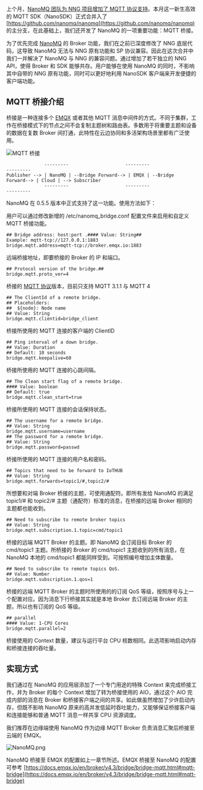 上个月，[NanoMQ 团队为 NNG 项目增加了 MQTT 协议支持](https://www.emqx.com/zh/blog/nanomq-newsletter-202111)。本月这一新生高效的 MQTT SDK（NanoSDK）正式合并入了 [https://github.com/nanomq/nanomq](https://github.com/nanomq/nanomq)  的主分支，在此基础上，我们还开发了 NanoMQ 的一项重要功能：MQTT 桥接。

为了优先完成 [NanoMQ](https://nanomq.io/zh) 的 Broker 功能，我们在之前已深度修改了 NNG 底层代码，这导致 NanoMQ 无法与 NNG 原有功能和 SP 协议兼容。因此在这次合并中我们一并解决了 NanoMQ 与 NNG 的兼容问题。通过增加了若干独立的 NNG API，使得 Broker 和 SDK 能够共存。用户能够在使用 NanoMQ 的同时，不影响其中自带的 NNG 原有功能，同时可以更好地利用 NanoSDK 客户端来开发便捷的客户端功能。


## MQTT 桥接介绍

桥接是一种连接多个 [EMQX](https://www.emqx.com/zh/products/emqx) 或者其他 MQTT 消息中间件的方式。不同于集群，工作在桥接模式下的节点之间不会复制主题树和路由表。多数用于将重要主题和设备的数据在复数 Broker 间打通，此特性在云边协同和多活架构场景里都有广泛使用。

![MQTT 桥接](https://static.emqx.net/images/56831bea36c514268a2360bd47f43d1f.png)

```
              ---------                     ---------                     ---------
Publisher --> | NanoMQ | --Bridge Forward--> | EMQX | --Bridge Forward--> | Cloud | --> Subscriber
              ---------                     ---------                     ---------
```

NanoMQ 在 0.5.5 版本中正式支持了这一功能。使用方法如下：

用户可以通过修改新增的 /etc/nanomq_bridge.conf 配置文件来启用和自定义 MQTT 桥接功能。

```
## Bridge address: host:port .#### Value: String## 
Example: mqtt-tcp://127.0.0.1:1883
bridge.mqtt.address=mqtt-tcp://broker.emqx.io:1883
```

远端桥接地址，即要桥接的 Broker 的 IP 和端口。

```
## Protocol version of the bridge.##
bridge.mqtt.proto_ver=4
```

桥接的 [MQTT 协议](https://www.emqx.com/zh/mqtt)版本，目前只支持 MQTT 3.1.1 与 MQTT 4

```
## The ClientId of a remote bridge.
## Placeholders:
##  ${node}: Node name
## Value: String
bridge.mqtt.clientid=bridge_client
```

桥接所使用的 MQTT 连接的客户端的 ClientID

```
## Ping interval of a down bridge.
## Value: Duration
## Default: 10 seconds
bridge.mqtt.keepalive=60
```

桥接所使用的 MQTT 连接的心跳间隔。

```
## The Clean start flag of a remote bridge.
#### Value: boolean
## Default: true
bridge.mqtt.clean_start=true
```

桥接所使用的 MQTT 连接的会话保持状态。

```
## The username for a remote bridge.
## Value: String
bridge.mqtt.username=username
## The password for a remote bridge.
## Value: String
bridge.mqtt.password=passwd
```

桥接所使用的 MQTT 连接的用户名和密码。

```
## Topics that need to be forward to IoTHUB
## Value: String
bridge.mqtt.forwards=topic1/#,topic2/#
```

所想要和对端 Broker 桥接的主题，可使用通配符。即所有发给 NanoMQ 的满足 topic1/# 和 topic2/# 主题（通配符）标准的消息，在桥接的远端 Broker 相同的主题都也能收到。

```
## Need to subscribe to remote broker topics
## Value: String
bridge.mqtt.subscription.1.topic=cmd/topic1
```

桥接的远端 MQTT Broker 的主题。即 NanoMQ 会订阅目标 Broker 的 cmd/topic1 主题。所桥接的 Broker 的 cmd/topic1 主题收到的所有消息，在 NanoMQ 本地的 cmd/topic1 都能同样受到。可按照编号增加主体数量。

```
## Need to subscribe to remote topics QoS.
## Value: Number
bridge.mqtt.subscription.1.qos=1
```

桥接的远端 MQTT Broker 的主题时所使用的的订阅 QoS 等级，按照序号与上一个配置对应。因为消息下行桥接其实就是本地 Broker 去订阅远端 Broker 的主题，所以也有订阅的 QoS 等级。

```
## parallel
#### Value: 1-CPU Cores
bridge.mqtt.parallel=2
```

桥接使用的 Context 数量，建议与运行平台 CPU 核数相同。此选项影响启动内存和桥接连接的吞吐量。

## **实现方式**

我们通过在 NanoMQ 的应用层添加了一个专门用途的特殊 Context 来完成桥接工作，并为 Broker 的每个 Context 增加了转为桥接使用的 AIO，通过这个 AIO 完成内部的消息在 Broker 和桥接客户端之间的共享。如此做虽然增加了少许启动内存，但既不影响 NanoMQ 原来的高并发低延时吞吐能力，又能够保证桥接客户端和连接能够和普通 MQTT 消息一样共享 CPU 资源调度。

我们推荐在边缘端使用 NanoMQ 作为边缘 MQTT Broker 负责消息汇聚后桥接至云端的 EMQX。

![NanoMQ.png](https://static.emqx.net/images/4c2eb846529d49339b79dc0911d59798.png)

NanoMQ 桥接至 EMQX 的配置如上一章节所述。EMQX 桥接至 NanoMQ 的配置可参考 [https://docs.emqx.io/en/broker/v4.3/bridge/bridge-mqtt.html#mqtt-bridge](https://docs.emqx.io/en/broker/v4.3/bridge/bridge-mqtt.html#mqtt-bridge)
